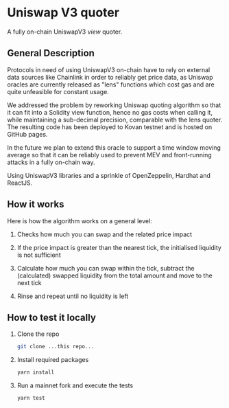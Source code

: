 # Uniswap V3 quoter
A fully on-chain UniswapV3 *view* quoter.

## General Description
Protocols in need of using UniswapV3 on-chain have to rely on external data sources like Chainlink in order to reliably get price data, as Uniswap oracles are currently released as "lens" functions which cost gas and are quite unfeasible for constant usage.

We addressed the problem by reworking Uniswap quoting algorithm so that it can fit into a Solidity view function, hence no gas costs when calling it, while maintaining a sub-decimal precision, comparable with the lens quoter. The resulting code has been deployed to Kovan testnet and is hosted on GitHub pages.

In the future we plan to extend this oracle to support a time window moving average so that it can be reliably used to prevent MEV and front-running attacks in a fully on-chain way.

Using UniswapV3 libraries and a sprinkle of OpenZeppelin, Hardhat and ReactJS.

## How it works

Here is how the algorithm works on a general level:
1. Checks how much you can swap and the related price impact

2. If the price impact is greater than the nearest tick, the initialised liquidity is not sufficient 

3. Calculate how much you can swap within the tick, subtract the (calculated) swapped liquidity from the total amount and move to the next tick

4. Rinse and repeat until no liquidity is left

## How to test it locally

1. Clone the repo
   ```sh
   git clone ...this repo...
   ```
2. Install required packages
   ```sh
   yarn install
   ```
3. Run a mainnet fork and execute the tests
   ```sh
   yarn test
   ```
